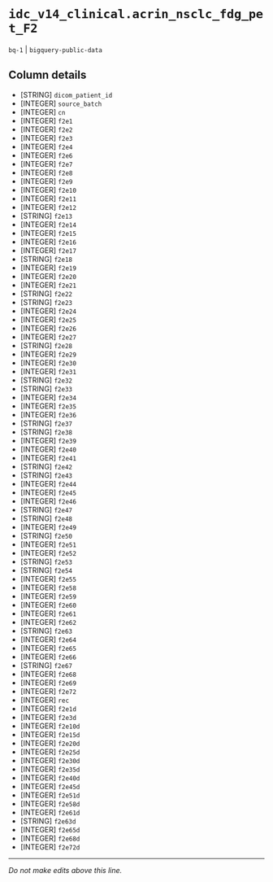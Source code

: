 # `idc_v14_clinical.acrin_nsclc_fdg_pet_F2`
`bq-1` | `bigquery-public-data`

## Column details
* [STRING]    `dicom_patient_id`
* [INTEGER]   `source_batch`
* [INTEGER]   `cn`
* [INTEGER]   `f2e1`
* [INTEGER]   `f2e2`
* [INTEGER]   `f2e3`
* [INTEGER]   `f2e4`
* [INTEGER]   `f2e6`
* [INTEGER]   `f2e7`
* [INTEGER]   `f2e8`
* [INTEGER]   `f2e9`
* [INTEGER]   `f2e10`
* [INTEGER]   `f2e11`
* [INTEGER]   `f2e12`
* [STRING]    `f2e13`
* [INTEGER]   `f2e14`
* [INTEGER]   `f2e15`
* [INTEGER]   `f2e16`
* [INTEGER]   `f2e17`
* [STRING]    `f2e18`
* [INTEGER]   `f2e19`
* [INTEGER]   `f2e20`
* [INTEGER]   `f2e21`
* [STRING]    `f2e22`
* [STRING]    `f2e23`
* [INTEGER]   `f2e24`
* [INTEGER]   `f2e25`
* [INTEGER]   `f2e26`
* [INTEGER]   `f2e27`
* [STRING]    `f2e28`
* [INTEGER]   `f2e29`
* [INTEGER]   `f2e30`
* [INTEGER]   `f2e31`
* [STRING]    `f2e32`
* [STRING]    `f2e33`
* [INTEGER]   `f2e34`
* [INTEGER]   `f2e35`
* [INTEGER]   `f2e36`
* [STRING]    `f2e37`
* [STRING]    `f2e38`
* [INTEGER]   `f2e39`
* [INTEGER]   `f2e40`
* [INTEGER]   `f2e41`
* [STRING]    `f2e42`
* [STRING]    `f2e43`
* [INTEGER]   `f2e44`
* [INTEGER]   `f2e45`
* [INTEGER]   `f2e46`
* [STRING]    `f2e47`
* [STRING]    `f2e48`
* [INTEGER]   `f2e49`
* [STRING]    `f2e50`
* [INTEGER]   `f2e51`
* [INTEGER]   `f2e52`
* [STRING]    `f2e53`
* [STRING]    `f2e54`
* [INTEGER]   `f2e55`
* [INTEGER]   `f2e58`
* [INTEGER]   `f2e59`
* [INTEGER]   `f2e60`
* [INTEGER]   `f2e61`
* [INTEGER]   `f2e62`
* [STRING]    `f2e63`
* [INTEGER]   `f2e64`
* [INTEGER]   `f2e65`
* [INTEGER]   `f2e66`
* [STRING]    `f2e67`
* [INTEGER]   `f2e68`
* [INTEGER]   `f2e69`
* [INTEGER]   `f2e72`
* [INTEGER]   `rec`
* [INTEGER]   `f2e1d`
* [INTEGER]   `f2e3d`
* [INTEGER]   `f2e10d`
* [INTEGER]   `f2e15d`
* [INTEGER]   `f2e20d`
* [INTEGER]   `f2e25d`
* [INTEGER]   `f2e30d`
* [INTEGER]   `f2e35d`
* [INTEGER]   `f2e40d`
* [INTEGER]   `f2e45d`
* [INTEGER]   `f2e51d`
* [INTEGER]   `f2e58d`
* [INTEGER]   `f2e61d`
* [STRING]    `f2e63d`
* [INTEGER]   `f2e65d`
* [INTEGER]   `f2e68d`
* [INTEGER]   `f2e72d`

-------------------------------------------------------------------------------
*Do not make edits above this line.*
